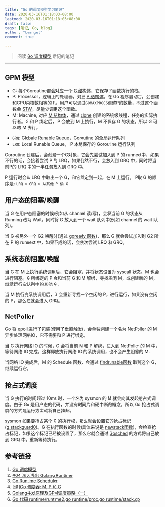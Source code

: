 ```yaml
---
title: "Go 的调度模型学习笔记"
date: 2020-03-16T01:18:03+08:00
lastmod: 2020-03-16T01:18:03+08:00
draft: false
tags: [笔记, Go, blog]
author: "bwangel"
comment: true

---
```


> 阅读 [Go 调度模型](https://wudaijun.com/2018/01/go-scheduler/) 后记的笔记

<!--more-->
---

## GPM 模型

+ G: 每个Goroutine都会对应一个 [G 结构体](https://github.com/bwangelme/go-1.13/blob/6ece83485f77117120693f16ff516c768a31c02a/src/runtime/runtime2.go#L387-L386)，它保存了函数执行的栈。
+ P: Processor，逻辑上的处理器，对应 [P 结构体](https://github.com/bwangelme/go-1.13/blob/6ece83485f77117120693f16ff516c768a31c02a/src/runtime/runtime2.go#L523)。在 Go 程序启动后，会创建和CPU内核数相等的 P。用户可以通过`GOMAXPROCS`调整P的数量，不过这个函数会 [STW](https://github.com/bwangelme/go-1.13/blob/6ece83485f77117120693f16ff516c768a31c02a/src/runtime/debug.go#L29)，尽量少调用这个函数。
+ M: Machine, 对应 [M 结构体](https://github.com/bwangelme/go-1.13/blob/6ece83485f77117120693f16ff516c768a31c02a/src/runtime/runtime2.go#L452)，通过 [clone](http://man7.org/linux/man-pages/man2/clone.2.html) 创建的系统级线程，任务的实际执行者。G 和 P 绑定后， P 会放到 M 上执行，M 不保存 G 的状态，所以 G 可以跨 M 执行。
* `GRQ`: Globale Runable Queue，Goroutine 的全局运行队列
* `LRQ`: Local Runable Queue， P 本地保存的 Goroutine 运行队列

Goroutine 创建后，会创建一个G对象，它会先尝试加入到 P 的 runnext中，如果不行的话，会接着尝试 P 的 LRQ，如果仍然不行，会放入到 GRQ 中，同时将当前P的 LRQ 中的一半任务放入到 GRQ 中。

P 运行时会从 LRQ 中取出一个 G，和它绑定到一起，在 M 上运行。
P取 G 的顺序是: `LRQ > GRQ > 从其他 P 偷 G`

## 用户态的阻塞/唤醒

当 G 在用户态阻塞的时候(例如从 channel 读/写)，会将当前 G 的状态从 Running 改为 Wait，同时将 G 放入到一个 wait 队列中(例如 channel 的 wait 队列)。

当 G 被另外一个 G2 唤醒时(通过 [goready 函数](https://github.com/bwangelme/go-1.13/blob/6ece83485f77117120693f16ff516c768a31c02a/src/runtime/chan.go#L299))，那么 G 就会尝试加入到 G2 所在 P 的 runnext 中，如果不成的话，会依次尝试 LRQ 和 GRQ。

## 系统态的阻塞/唤醒

当 G 在 M 上执行系统调用后，它会阻塞，并将状态设置为 syscall 状态。M 也会进行阻塞。G 所绑定的 P 会和当前 G 和 M 解绑，寻找空闲 M，或创建新的 M，继续运行它队列中的其他 G .

当 M 执行完系统调用后，G 会重新寻找一个空闲的 P，进行运行，如果没有空闲的 P，那么它就会进入 GRQ。

## NetPoller

Go 将 epoll 进行了包装(使用了垂直触发)，会单独创建一个名为 NetPoller 的 M 异步处理网络IO，它不需要和 P 进行绑定。

当 G 执行网络 IO 的时候，G 会将当前 M 和 P 解绑，进入到 NetPoller 的 M 中，等待网络 IO 完成，这样即使执行网络 IO 的系统调用，也不会产生阻塞的 M.

当网络 IO 完成后，M 的 Schedule 函数，会通过 [findrunable函数](https://github.com/bwangelme/go-1.13/blob/6ece83485f77117120693f16ff516c768a31c02a/src/runtime/proc.go#L2210) 取到这个 G，继续运行它。

## 抢占式调度

当 G 执行的时间超过 10ms 时，一个名为 sysmon 的 M 就会向其发起抢占式调度。由于 Go 是用户态的代码，并没有时间片和硬中断的概念，所以 Go 抢占式调度的方式是运行方主动将自己挂起。

sysmon 如果要抢占某个 G 的执行权，那么就会设置它的抢占标记([g.stackguard0](https://github.com/bwangelme/go-1.13/blob/6ece83485f77117120693f16ff516c768a31c02a/src/runtime/runtime2.go#L396))。G 在执行函数的时候(具体来说是 [newstack函数](https://github.com/bwangelme/go-1.13/blob/6ece83485f77117120693f16ff516c768a31c02a/src/runtime/stack.go#L916))，会检查抢占标记，如果这个标记已经被设置了，那么它就会通过 [Gosched](https://github.com/bwangelme/go-1.13/blob/6ece83485f77117120693f16ff516c768a31c02a/src/runtime/stack.go#L1036-L1038) 的方式将自己放到 GRQ 中，重新等待执行。

## 参考链接

1. [Go 调度模型](https://wudaijun.com/2018/01/go-scheduler/)
2. [#64 深入浅出 Golang Runtime](https://www.youtube.com/watch?v=oFJL8S1dwsw)
3. [Go Runtime Scheduler](https://speakerdeck.com/retervision/go-runtime-scheduler)
4. [[译]Go 调度器: M, P 和 G](https://colobu.com/2017/05/04/go-scheduler/)
5. [Golang并发原理及GPM调度策略（一）](https://studygolang.com/articles/16407)
6. [Go 代码 runtime/runtime2.go runtime/proc.go runtime/stack.go](https://github.com/bwangelme/go-1.13/blob/master/src/runtime/runtime2.go)
